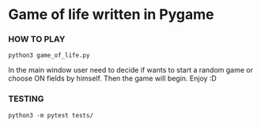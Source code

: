 # Game of life written in Pygame

### HOW TO PLAY
```python3 game_of_life.py```

In the main window user need to decide if wants to start a random game or choose ON fields by himself.
Then the game will begin.
Enjoy :D


### TESTING
```python3 -m pytest tests/```